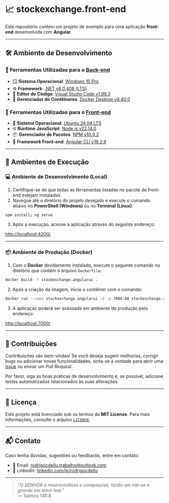 # 📈 stockexchange.front-end

Este repositório contém um projeto de exemplo para uma aplicação **front-end** desenvolvida com **Angular**.

---

## 🛠️ Ambiente de Desenvolvimento

### 🔧 Ferramentas Utilizadas para o [Back-end](https://github.com/rodrigocdellu/stockexchange.back-end)

- 🪟 **Sistema Operacional**: [Windows 10 Pro](#)  
- ⚙️ **Framework**: [.NET v8.0.408 (LTS)](https://dotnet.microsoft.com/pt-br/download/dotnet/8.0)  
- 📝 **Editor de Código**: [Visual Studio Code v1.99.3](https://code.visualstudio.com/download)  
- 🐳 **Gerenciador de Contêineres**: [Docker Desktop v4.40.0](https://www.docker.com/products/docker-desktop)  

### 🎨 Ferramentas Utilizadas para o [Front-end](https://github.com/rodrigocdellu/stockexchange.front-end)

- 🐧 **Sistema Operacional**: [Ubuntu 24.04 LTS](https://ubuntu.com/download/desktop)  
- 🌐 **Runtime JavaScript**: [Node.js v22.14.0](https://nodejs.org/pt)  
- 📦 **Gerenciador de Pacotes**: [NPM v10.9.2](https://www.npmjs.com/package/npm/v/10.9.2)  
- 🧰 **Framework Front-end**: [Angular CLI v19.2.8](https://github.com/angular/angular-cli)  

---

## 🚀 Ambientes de Execução

### 💻 Ambiente de Desenvolvimento (Local)

1. Certifique-se de que todas as ferramentas listadas no pacote de front-end estejam instaladas.
2. Navegue até o diretório do projeto desejado e execute o comando abaixo no **PowerShell (Windows)** ou no **Terminal (Linux)**:

```bash
npm install; ng serve
```

3. Após a execução, acesse a aplicação através do seguinte endereço:

[http://localhost:4200/](http://localhost:4200/)

---

### 📦 Ambiente de Produção (Docker)

1. Com o **Docker** devidamente instalado, execute o seguinte comando no diretório que contém o arquivo `Dockerfile`:

```bash
docker build -t stockexchange.angularui .
```

2. Após a criação da imagem, inicie o contêiner com o comando:

```bash
docker run --name stockexchange.angularui -d -p 7000:80 stockexchange.angularui
```

3. A aplicação poderá ser acessada em ambiente de produção pelo endereço:

[http://localhost:7000/](http://localhost:7000/)

---

## 🤝 Contribuições

Contribuições são bem-vindas! Se você deseja sugerir melhorias, corrigir bugs ou adicionar novas funcionalidades, sinta-se à vontade para abrir uma [Issue](https://github.com/rodrigocdellu/stockexchange.front-end/issues) ou enviar um *Pull Request*.

Por favor, siga as boas práticas de desenvolvimento e, se possível, adicione testes automatizados relacionados às suas alterações.

---

## 📄 Licença

Este projeto está licenciado sob os termos da **MIT License**. Para mais informações, consulte o arquivo [`LICENSE`](./LICENSE.md).

---

## 📬 Contato

Caso tenha dúvidas, sugestões ou feedbacks, entre em contato:

- 📧 Email: [rodrigocdellu.trabalho@outlook.com](mailto:rodrigocdellu.trabalho@outlook.com)
- 💼 LinkedIn: [linkedin.com/in/rodrigocdellu](https://linkedin.com/in/rodrigocdellu)

---

> "_O SENHOR é misericordioso e compassivo, tardio em irar-se e grande em amor leal._"  
> — Salmos 145:8

